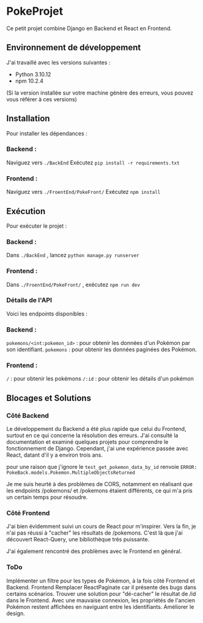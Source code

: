 # PokeProjet

Ce petit projet combine Django en Backend et React en Frontend.

## Environnement de développement

J'ai travaillé avec les versions suivantes :

- Python 3.10.12
- npm 10.2.4

(Si la version installée sur votre machine génère des erreurs, vous pouvez vous référer à ces versions)

## Installation

Pour installer les dépendances :

### Backend :

Naviguez vers `./BackEnd`
Exécutez `pip install -r requirements.txt`

### Frontend :

Naviguez vers `./FroentEnd/PokeFront/`
Exécutez `npm install`

## Exécution

Pour exécuter le projet :

### Backend :

Dans `./BackEnd` , lancez `python manage.py runserver`

### Frontend :

Dans `./FroentEnd/PokeFront/` , exécutez `npm run dev`

### Détails de l'API

Voici les endpoints disponibles :

### Backend :

`pokemons/<int:pokemon_id>` : pour obtenir les données d'un Pokémon par son identifiant.
`pokemons` : pour obtenir les données paginées des Pokémon.

### Frontend :

`/` : pour obtenir les pokémons 
`/:id` : pour obtenir les détails d'un pokémon


## Blocages et Solutions

### Côté Backend

Le développement du Backend a été plus rapide que celui du Frontend, surtout en ce qui concerne la résolution des erreurs. J'ai consulté la documentation et examiné quelques projets pour comprendre le fonctionnement de Django. Cependant, j'ai une expérience passée avec React, datant d'il y a environ trois ans.

pour une raison que j'ignore 
le `test_get_pokemon_data_by_id` renvoie
`ERROR: PokeBack.models.Pokemon.MultipleObjectsReturned`

Je me suis heurté à des problèmes de CORS, notamment en réalisant que les endpoints /pokemons/ et /pokemons étaient différents, ce qui m'a pris un certain temps pour résoudre.

### Côté Frontend
J'ai bien évidemment suivi un cours de React pour m'inspirer. Vers la fin, je n'ai pas réussi à "cacher" les résultats de /pokemons. C'est là que j'ai découvert React-Query, une bibliothèque très puissante.

J'ai également rencontré des problèmes avec le Frontend en général.

### ToDo
Implémenter un filtre pour les types de Pokémon, à la fois côté Frontend et Backend.
Frontend
Remplacer ReactPaginate car il présente des bugs dans certains scénarios.
Trouver une solution pour "dé-cacher" le résultat de /id dans le Frontend. Avec une mauvaise connexion, les propriétés de l'ancien Pokémon restent affichées en naviguant entre les identifiants.
Améliorer le design.